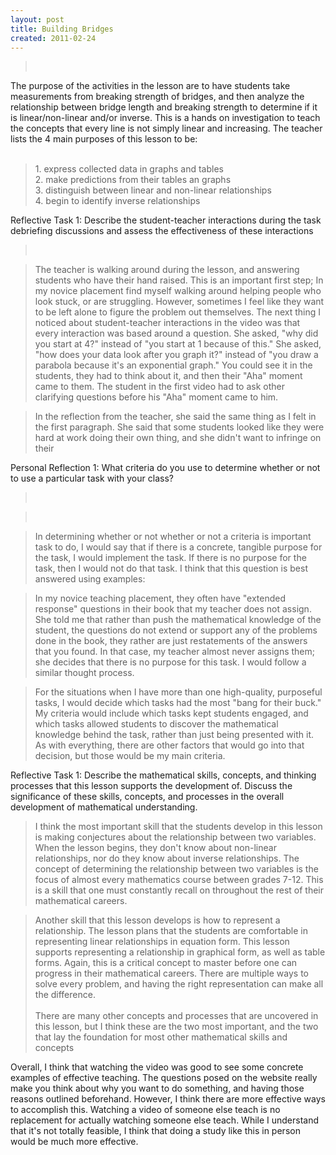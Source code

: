 ```yaml
---
layout: post
title: Building Bridges
created: 2011-02-24
---
```

<div>
	<div>
		<blockquote>
			&nbsp;</blockquote>
		The purpose of the activities in the lesson are to have students take measurements from breaking strength of bridges, and then analyze the relationship between bridge length and breaking strength to determine if it is linear/non-linear and/or inverse. This is a hands on investigation to teach the concepts that every line is not simply linear and increasing. The teacher lists the 4 main purposes of this lesson to be:</div>
	<div>
		&nbsp;</div>
	<blockquote>
		<div>
			1. express collected data in graphs and tables</div>
		<div>
			2. make predictions from their tables an graphs</div>
		<div>
			3. distinguish between linear and non-linear relationships</div>
		<div>
			4. begin to identify inverse relationships</div>
	</blockquote>
</div>
<p>Reflective Task 1: Describe the student-teacher interactions during the task debriefing discussions and assess the effectiveness of these interactions</p>
<div>
	<blockquote>
		&nbsp;</blockquote>
	<blockquote>
		The teacher is walking around during the lesson, and answering students who have their hand raised. This is an important first step; In my novice placement find myself walking around helping people who look stuck, or are struggling. However, sometimes I feel like they want to be left alone to figure the problem out themselves. The next thing I noticed about student-teacher interactions in the video was that every interaction was based around a question. She asked, &quot;why did you start at 4?&quot; instead of &quot;you start at 1 because of this.&quot; She asked, &quot;how does your data look after you graph it?&quot; instead of &quot;you draw a parabola because it&#39;s an exponential graph.&quot; You could see it in the students, they had to think about it, and then their &quot;Aha&quot; moment came to them. The student in the first video had to ask other clarifying questions before his &quot;Aha&quot; moment came to him.</blockquote>
	<blockquote>
		In the reflection from the teacher, she said the same thing as I felt in the first paragraph. She said that some students looked like they were hard at work doing their own thing, and she didn&#39;t want to infringe on their</blockquote>
	Personal Reflection 1: What criteria do you use to determine whether or not to use a particular task with your class?</div>
<div>
	<blockquote>
		&nbsp;</blockquote>
	<blockquote>
		&nbsp;</blockquote>
	<blockquote>
		In determining whether or not whether or not a criteria is important task to do, I would say that if there is a concrete, tangible purpose for the task, I would implement the task. If there is no purpose for the task, then I would not do that task. I think that this question is best answered using examples:</blockquote>
	<blockquote>
		In my novice teaching placement, they often have &quot;extended response&quot; questions in their book that my teacher does not assign. She told me that rather than push the mathematical knowledge of the student, the questions do not extend or support any of the problems done in the book, they rather are just restatements of the answers that you found. In that case, my teacher almost never assigns them; she decides that there is no purpose for this task. I would follow a similar thought process.</blockquote>
	<blockquote>
		For the situations when I have more than one high-quality, purposeful tasks, I would decide which tasks had the most &quot;bang for their buck.&quot; My criteria would include which tasks kept students engaged, and which tasks allowed students to discover the mathematical knowledge behind the task, rather than just being presented with it. As with everything, there are other factors that would go into that decision, but those would be my main criteria.</blockquote>
	<div>
		Reflective Task 1: Describe the mathematical skills, concepts, and thinking processes that this lesson supports the development of. Discuss the significance of these skills, concepts, and processes in the overall development of mathematical understanding.</div>
	<div>
		<blockquote>
			I think the most important skill that the students develop in this lesson is making conjectures about the relationship between two variables. When the lesson begins, they don&#39;t know about non-linear relationships, nor do they know about inverse relationships. The concept of determining the relationship between two variables is the focus of almost every mathematics course between grades 7-12. This is a skill that one must constantly recall on throughout the rest of their mathematical careers.</blockquote>
		<blockquote>
			Another skill that this lesson develops is how to represent a relationship. The lesson plans that the students are comfortable in representing linear relationships in equation form. This lesson supports representing a relationship in graphical form, as well as table forms. Again, this is a critical concept to master before one can progress in their mathematical careers. There are multiple ways to solve every problem, and having the right representation can make all the difference.<br />
			<br />
			There are many other concepts and processes that are uncovered in this lesson, but I think these are the two most important, and the two that lay the foundation for most other mathematical skills and concepts</blockquote>
		<div>
			Overall, I think that watching the video was good to see some concrete examples of effective teaching. The questions posed on the website really make you think about why you want to do something, and having those reasons outlined beforehand. However, I think there are more effective ways to accomplish this. Watching a video of someone else teach is no replacement for actually watching someone else teach. While I understand that it&#39;s not totally feasible, I think that doing a study like this in person would be much more effective.</div>
	</div>
</div>
<p>&nbsp;</p>
